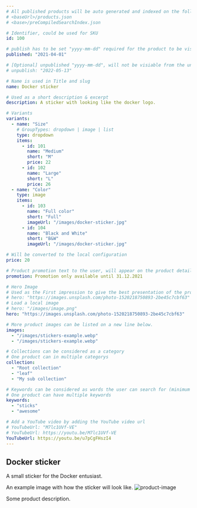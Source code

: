 ```yaml
---
# All published products will be auto generated and indexed on the following urls
# <baseUrl>/products.json
# <base>/preCompiledSearchIndex.json

# Identifier, could be used for SKU
id: 100

# publish has to be set "yyyy-mm-dd" required for the product to be visible
published: "2021-04-01"

# [Optional] unpublished "yyyy-mm-dd", will not be visiable from the unpublished date
# unpublish: "2022-05-13"

# Name is used in Title and slug
name: Docker sticker

# Used as a short description & excerpt
description: A sticker with looking like the docker logo.

# Variants
variants:
  - name: "Size"
    # GroupTypes: dropdown | image | list
    type: dropdown
    items:
      - id: 101
        name: "Medium"
        short: "M"
        price: 22
      - id: 102
        name: "Large"
        short: "L"
        price: 26
  - name: "Color"
    type: image
    items:
      - id: 103
        name: "Full color"
        short: "Full"
        imageUrl: "/images/docker-sticker.jpg"
      - id: 104
        name: "Black and White"
        short: "B&W"
        imageUrl: "/images/docker-sticker.jpg"

# Will be converted to the local configuration
price: 20

# Product promotion text to the user, will appear on the product detail page above the "Add to cart" button
promotion: Promotion only available until 31.12.2021

# Hero Image
# Used as the First impression to give the best presentation of the product
# hero: "https://images.unsplash.com/photo-1520218750893-2be45c7cbf63"
# Load a local image
# hero: "/images/image.png"
hero: "https://images.unsplash.com/photo-1520218750893-2be45c7cbf63"

# More product images can be listed on a new line below.
images:
  - "/images/stickers-example.webp"
  - "/images/stickers-example.webp"

# Collections can be considered as a category
# One product can in multiple categorys
collection:
  - "Root collection"
  - "leaf"
  - "My sub collection"

# Keywords can be considered as words the user can search for (minimum of 4 chars)
# One product can have multiple keywords
keywords:
  - "sticks"
  - "awesome"

# Add a YouTube video by adding the YouTube video url
# YouTubeUrl: "M7lc1UVf-VE"
# YouTubeUrl: https://youtu.be/M7lc1UVf-VE
YouTubeUrl: https://youtu.be/u7pCgFHszI4
---
```


## Docker sticker

A small sticker for the Docker entusiast.

An example image with how the sticker will look like.
![product-image](/images/docker-sticker.jpg)

Some product description.
